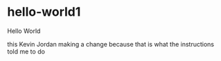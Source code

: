 # hello-world1
Hello World

this Kevin Jordan making a change because that is what the instructions told me to do
